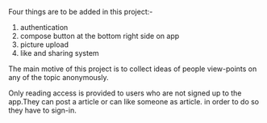 Four things are to be added in this project:-
1. authentication
2. compose button at the bottom right side on app
3. picture upload
4. like and sharing system

The main motive of this project is to collect ideas of people view-points on any of the topic anonymously.

Only reading access is provided to users who are not signed up to the app.They can post a article or can like someone as article. in order to do so they have to sign-in.
